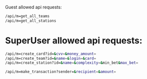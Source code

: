 Guest allowed api requests:
```sh
/api/m=get_all_teams
/api/m=get_all_stations
```

# SuperUser allowed api requests:
```sh
/api/m=create_card?id=&cvv=&money_amount=
/api/m=create_team?id=&name=&login=&card=
/api/m=create_station?id=&name=&complexity=&min_bet&max_bet=

/api/m=make_transaction?sender=&recipient=&amount=
```

